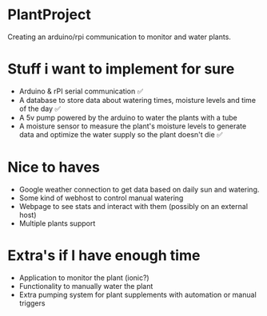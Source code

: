 # PlantProject
Creating an arduino/rpi communication to monitor and water plants.

# Stuff i want to implement for sure
* Arduino & rPI serial communication :white_check_mark:
* A database to store data about watering times, moisture levels and time of the day :white_check_mark:
* A 5v pump powered by the arduino to water the plants with a tube
* A moisture sensor to measure the plant's moisture levels to generate data and optimize the water supply so the plant doesn't die :white_check_mark:

# Nice to haves
* Google weather connection to get data based on daily sun and watering.
* Some kind of webhost to control manual watering
* Webpage to see stats and interact with them (possibly on an external host)
* Multiple plants support

# Extra's if I have enough time
* Application to monitor the plant (ionic?)
* Functionality to manually water the plant
* Extra pumping system for plant supplements with automation or manual triggers
